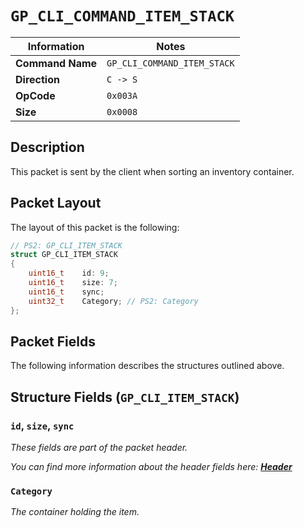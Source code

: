 # `GP_CLI_COMMAND_ITEM_STACK`

| Information               | Notes |
|---                        |---    |
| **Command Name**          | `GP_CLI_COMMAND_ITEM_STACK` |
| **Direction**             | `C -> S` |
| **OpCode**                | `0x003A` |
| **Size**                  | `0x0008` |

## Description

This packet is sent by the client when sorting an inventory container.

## Packet Layout

The layout of this packet is the following:

```cpp
// PS2: GP_CLI_ITEM_STACK
struct GP_CLI_ITEM_STACK
{
    uint16_t    id: 9;
    uint16_t    size: 7;
    uint16_t    sync;
    uint32_t    Category; // PS2: Category
};
```

## Packet Fields

The following information describes the structures outlined above.

## Structure Fields (`GP_CLI_ITEM_STACK`)

### `id`, `size`, `sync`

_These fields are part of the packet header._

_You can find more information about the header fields here: [**Header**](/world/HEADER.md)_

### `Category`

_The container holding the item._
